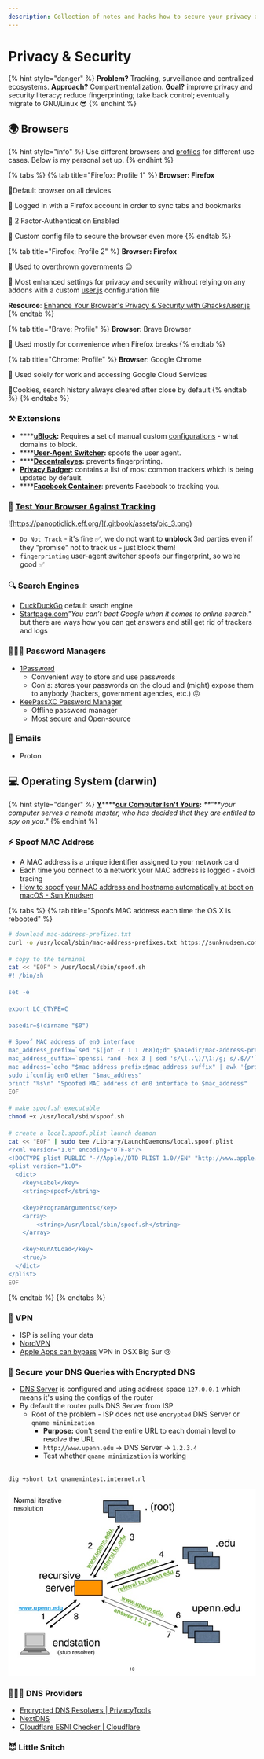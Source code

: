 ```yaml
---
description: Collection of notes and hacks how to secure your privacy and security.
---
```


# Privacy & Security

{% hint style="danger" %}
**Problem?** Tracking, surveillance and centralized ecosystems. **Approach?** Compartmentalization. **Goal?** improve privacy and security literacy; reduce fingerprinting; take back control; eventually migrate to GNU/Linux 😎 
{% endhint %}

## 🌍 Browsers

{% hint style="info" %}
Use different browsers and [profiles](https://support.mozilla.org/en-US/kb/dedicated-profiles-firefox-installation#w_what-are-profiles) for different use cases. Below is my personal set up.
{% endhint %}

{% tabs %}
{% tab title="Firefox: Profile 1" %}
**Browser: Firefox**

🔰Default browser on all devices

🔰 Logged in with a Firefox account in order to sync tabs and bookmarks

🔰 2 Factor-Authentication Enabled

🔰 Custom config file to secure the browser even more
{% endtab %}

{% tab title="Firefox: Profile 2" %}
**Browser: Firefox**

🔰 Used to overthrown governments 😉

🔰 Most enhanced settings for privacy and security without relying on any addons with a custom [user.js](https://github.com/arkenfox/user.js/wiki/1.1-Overview) configuration file

**Resource**: [Enhance Your Browser's Privacy & Security with Ghacks/user.js](https://www.youtube.com/watch?v=rkVbsVskqc8&list=PL3cu45aM3C2BwSi8Nj5aBWTrbjbHiXxQo&index=2)
{% endtab %}

{% tab title="Brave: Profile" %}
**Browser**: Brave Browser

🔰 Used mostly for convenience when Firefox breaks
{% endtab %}

{% tab title="Chrome: Profile" %}
**Browser**: Google Chrome

🔰 Used solely for work and accessing Google Cloud Services

🔰Cookies, search history always cleared after close by default
{% endtab %}
{% endtabs %}

### ⚒️ Extensions

* \*\*\*\*[**uBlock**](https://addons.mozilla.org/en-US/firefox/addon/ublock-origin/)**:** Requires a set of manual custom [configurations](https://www.maketecheasier.com/ultimate-ublock-origin-superusers-guide/) - what domains to block.
* \*\*\*\*[**User-Agent Switcher**](https://gitlab.com/ntninja/user-agent-switcher)**:** spoofs the user agent.
* \*\*\*\*[**Decentraleyes**](https://addons.mozilla.org/en-US/firefox/addon/decentraleyes/)**:** prevents fingerprinting.
* [**Privacy Badger**](https://addons.mozilla.org/en-US/firefox/addon/privacy-badger17/)**:** contains a list of most common trackers which is being updated by default.
* \*\*\*\*[**Facebook Container**](https://addons.mozilla.org/en-US/firefox/addon/facebook-container/): prevents Facebook to tracking you.

### 🧪 [Test Your Browser Against Tracking](https://panopticlick.eff.org/) <a id="test-your-browser-against-tracking"></a>

![https://panopticlick.eff.org/](.gitbook/assets/pic_3.png)

* `Do Not Track` - it's fine ✅, we do not want to **unblock** 3rd parties even if they "promise" not to track us - just block them!
* `fingerprinting` user-agent switcher spoofs our fingerprint, so we're good ✅

### 🔍 Search Engines

* [DuckDuckGo](https://duckduckgo.com/) default seach engine
* [Startpage.com](https://startpage.com/)_"You can’t beat Google when it comes to online search."_ but there are ways how you can get answers and still get rid of trackers and logs

### 🕵🏾‍♀️ Password Managers

* [1Password](https://1password.com/)
  * Convenient way to store and use passwords
  * Con's: stores your passwords on the cloud and \(might\) expose them to anybody \(hackers, government agencies, etc.\) 😖
* [KeePassXC Password Manager](https://keepassxc.org/)
  * Offline password manager
  * Most secure and Open-source

### 📧 Emails

* Proton

## 💻 Operating System \(darwin\)

{% hint style="danger" %}
[**Y**](https://sneak.berlin/20201112/your-computer-isnt-yours/)\*\*\*\*[**our Computer Isn't Yours**](https://sneak.berlin/20201112/your-computer-isnt-yours/)**:** _**"**your computer serves a remote master, who has decided that they are entitled to spy on you."_
{% endhint %}

### ⚡ Spoof MAC Address

* A MAC address is a unique identifier assigned to your network card
* Each time you connect to a network your MAC address is logged - avoid tracing
* [How to spoof your MAC address and hostname automatically at boot on macOS - Sun Knudsen](https://sunknudsen.com/privacy-guides/how-to-spoof-your-mac-address-and-hostname-automatically-at-boot-on-macos)

{% tabs %}
{% tab title="Spoofs MAC address each time the OS X is rebooted" %}
```bash
# download mac-address-prefixes.txt
curl -o /usr/local/sbin/mac-address-prefixes.txt https://sunknudsen.com/static/media/privacy-guides/how-to-spoof-your-mac-address-and-hostname-automatically-at-boot-on-macos/mac-address-prefixes.txt

# copy to the terminal
cat << "EOF" > /usr/local/sbin/spoof.sh
#! /bin/sh

set -e

export LC_CTYPE=C

basedir=$(dirname "$0")

# Spoof MAC address of en0 interface
mac_address_prefix=`sed "$(jot -r 1 1 768)q;d" $basedir/mac-address-prefixes.txt | sed -e 's/[^A-F0-9:]//g'`
mac_address_suffix=`openssl rand -hex 3 | sed 's/\(..\)/\1:/g; s/.$//'`
mac_address=`echo "$mac_address_prefix:$mac_address_suffix" | awk '{print toupper($0)}'`
sudo ifconfig en0 ether "$mac_address"
printf "%s\n" "Spoofed MAC address of en0 interface to $mac_address"
EOF

# make spoof.sh executable
chmod +x /usr/local/sbin/spoof.sh

# create a local.spoof.plist launch deamon
cat << "EOF" | sudo tee /Library/LaunchDaemons/local.spoof.plist
<?xml version="1.0" encoding="UTF-8"?>
<!DOCTYPE plist PUBLIC "-//Apple//DTD PLIST 1.0//EN" "http://www.apple.com/DTDs/PropertyList-1.0.dtd">
<plist version="1.0">
  <dict>
    <key>Label</key>
    <string>spoof</string>

    <key>ProgramArguments</key>
    <array>
        <string>/usr/local/sbin/spoof.sh</string>
    </array>

    <key>RunAtLoad</key>
    <true/>
  </dict>
</plist>
EOF
```
{% endtab %}
{% endtabs %}

### 🚁 VPN

* ISP is selling your data
* [NordVPN](https://nordvpn.com/)
* [Apple Apps can bypass](https://appleterm.com/2020/10/20/macos-big-sur-firewalls-and-vpns/) VPN in OSX Big Sur 😢

### 👻 Secure your DNS Queries with Encrypted DNS

* [DNS Server](https://www.lifewire.com/what-is-a-dns-server-2625854) is configured and using address space `127.0.0.1` which means it's using the configs of the router
* By default the router pulls DNS Server from ISP
  * Root of the problem - ISP does not use `encrypted` DNS Server or `qname minimization`
    * **Purpose:** don't send the entire URL to each domain level to resolve the URL
    * `http://www.upenn.edu` → DNS Server → `1.2.3.4`
    * Test whether `qname minimization` is working

```text

dig +short txt qnamemintest.internet.nl
```

![qname minimization](.gitbook/assets/qname.jpg)

### 👨🏿‍🏭 DNS Providers

* [Encrypted DNS Resolvers \| PrivacyTools](https://www.privacytools.io/providers/dns/)
* [NextDNS](https://my.nextdns.io/b71159/setup)
* [Cloudflare ESNI Checker \| Cloudflare](https://www.cloudflare.com/ssl/encrypted-sni/)

### 😈 Little Snitch



